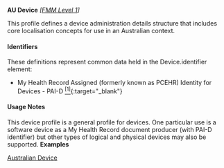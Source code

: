 **AU Device** *[[FMM Level 1](guidance.html)]*

This profile defines a device administration details structure that includes core localisation concepts for use in an Australian context.

#### Identifiers
These definitions represent common data held in the Device.identifier element:
* My Health Record Assigned (formerly known as PCEHR) Identity for Devices - PAI-D [<sup>[1]</sup>](http://ns.electronichealth.net.au/id/pcehr/paid/1.0/index.html){:target="_blank"}

#### Usage Notes
This device profile is a general profile for devices. One particular use is a software device as a My Health Record document producer (with PAI-D identifier) but other types of logical and physical devices may also be supported.
**Examples**

[Australian Device](Device-example0.html)

